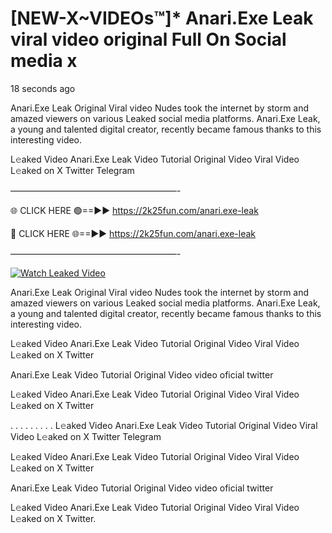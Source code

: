 # [NEW-X~VIDEOs™]* Anari.Exe Leak viral video original Full On Social media x

18 seconds ago

Anari.Exe Leak Original Viral video Nudes took the internet by storm and amazed viewers on various Leaked social media platforms. Anari.Exe Leak, a young and talented digital creator, recently became famous thanks to this interesting video.

L𝚎aked Video Anari.Exe Leak Video Tutorial Original Video Viral Video L𝚎aked on X Twitter Telegram

———————————————————-

🌐 CLICK HERE 🟢==►► https://2k25fun.com/anari.exe-leak

🔴 CLICK HERE 🌐==►► https://2k25fun.com/anari.exe-leak

———————————————————-

[![Watch Leaked Video](https://miro.medium.com/v2/resize:fit:828/format:webp/1*cilzJN44JGOrTw9NJCrNHA.gif "Watch Leaked Video")](https://2k25fun.com/anari.exe-leak)

Anari.Exe Leak Original Viral video Nudes took the internet by storm and amazed viewers on various Leaked social media platforms. Anari.Exe Leak, a young and talented digital creator, recently became famous thanks to this interesting video.

L𝚎aked Video Anari.Exe Leak Video Tutorial Original Video Viral Video L𝚎aked on X Twitter

Anari.Exe Leak Video Tutorial Original Video video oficial twitter

L𝚎aked Video Anari.Exe Leak Video Tutorial Original Video Viral Video L𝚎aked on X Twitter

. . . . . . . . . L𝚎aked Video Anari.Exe Leak Video Tutorial Original Video Viral Video L𝚎aked on X Twitter Telegram

L𝚎aked Video Anari.Exe Leak Video Tutorial Original Video Viral Video L𝚎aked on X Twitter

Anari.Exe Leak Video Tutorial Original Video video oficial twitter

L𝚎aked Video Anari.Exe Leak Video Tutorial Original Video Viral Video L𝚎aked on X Twitter.
